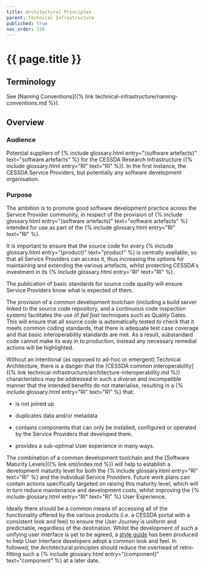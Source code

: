 ```yaml
---
title: Architectural Principles
parent: Technical Infrastructure
published: true
nav_order: 310
---
```


# {{ page.title }}

## Terminology

See [Naming Conventions]({% link technical-infrastructure/naming-conventions.md %}).

## Overview

### Audience

Potential suppliers of {% include glossary.html entry="(software artefacts)" text="software artefacts" %} for the CESSDA Research Infrastructure
({% include glossary.html entry="RI" text="RI" %}).
In the first instance, the CESSDA Service Providers, but potentially any software development organisation.

### Purpose

The ambition is to promote good software development practice across the Service Provider community,
in respect of the provision of {% include glossary.html entry="(software artefacts)" text="software artefacts" %}
intended for use as part of the {% include glossary.html entry="RI" text="RI" %}.

It is important to ensure that the source code for every  {% include glossary.html entry="(product)" text="product" %} is centrally available,
so that all Service Providers can access it,
thus increasing the options for maintaining and extending the various artefacts,
whilst protecting CESSDA's investment in its {% include glossary.html entry="RI" text="RI" %}.

The publication of basic standards for source code quality will ensure Service Providers know what is expected of them.

The provision of a common development toolchain (including a build server linked to the source code repository,
and a continuous code inspection system) facilitates the use of *fail fast* techniques such as Quality Gates.
This will ensure that all source code is automatically tested to check that it meets common coding standards,
that there is adequate test case coverage and that basic interoperability standards are met.
As a result, substandard code cannot make its way in to production, instead any necessary remedial actions will be highlighted.

Without an intentional (as opposed to ad-hoc or emergent) Technical Architecture,
there is a danger that the [CESSDA common interoperability]({% link technical-infrastructure/architecture-interoperability.md %})
characteristics may be addressed in such a diverse and incompatible manner that the intended benefits do not materialise,
resulting in a {% include glossary.html entry="RI" text="RI" %} that:

- is not joined up

- duplicates data and/or metadata

- contains components that can only be installed, configured or operated by the Service Providers that developed them.

- provides a sub-optimal User experience in many ways.

The combination of a common development toolchain and the [Software Maturity Levels]({% link sml/index.md %})
will help to establish a development maturity level for both the {% include glossary.html entry="RI" text="RI" %}
and the individual Service Providers.
Future work plans can contain actions specifically targeted on raising this maturity level,
which will in turn reduce maintenance and development costs, whilst improving the {% include glossary.html entry="RI" text="RI" %} User Experience.

Ideally there should be a common means of accessing all of the functionality offered by the various products
(i.e. a CESSDA portal with a consistent look and feel)
to ensure the User Journey is uniform and predictable, regardless of the destination.
Whilst the development of such a unifying user interface is yet to be agreed,
a [style guide](https://doi.org/10.5281/zenodo.2631263) has been produced to help User Interface developers adopt a common look and feel.
In followed, the Architectural principles should reduce the overhead of retro-fitting such a
{% include glossary.html entry="(component)" text="component" %} at a later date.

